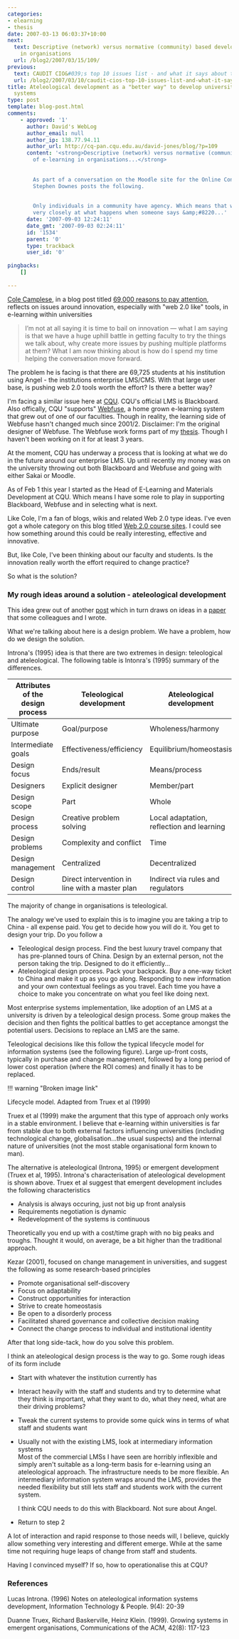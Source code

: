 ```yaml
---
categories:
- elearning
- thesis
date: 2007-03-13 06:03:37+10:00
next:
  text: Descriptive (network) versus normative (community) based development of e-learning
    in organisations
  url: /blog2/2007/03/15/109/
previous:
  text: CAUDIT CIO&#039;s top 10 issues list - and what it says about them (to me)
  url: /blog2/2007/03/10/caudit-cios-top-10-issues-list-and-what-it-says-about-them-to-me/
title: Ateleological development as a "better way" to develop university e-learning
  systems
type: post
template: blog-post.html
comments:
    - approved: '1'
      author: David's WebLog
      author_email: null
      author_ip: 138.77.94.11
      author_url: http://cq-pan.cqu.edu.au/david-jones/blog/?p=109
      content: '<strong>Descriptive (network) versus normative (community) based development
        of e-learning in organisations...</strong>
    
    
        As part of a conversation on the Moodle site for the Online Connectivism Conference
        Stephen Downes posts the following.
    
    
        Only individuals in a community have agency. Which means that we need to look
        very closely at what happens when someone says &amp;#8220...'
      date: '2007-09-03 12:24:11'
      date_gmt: '2007-09-03 02:24:11'
      id: '1534'
      parent: '0'
      type: trackback
      user_id: '0'
    
pingbacks:
    []
    
---
```

[Cole Camplese](http://camplesegroup.com/blog/?page_id=68), in a blog post titled [69,000 reasons to pay attention](http://camplesegroup.com/blog/?p=623), reflects on issues around innovation, especially with "web 2.0 like" tools, in e-learning within universities

> I’m not at all saying it is time to bail on innovation — what I am saying is that we have a huge uphill battle in getting faculty to try the things we talk about, why create more issues by pushing multiple platforms at them? What I am now thinking about is how do I spend my time helping the conversation move forward.

The problem he is facing is that there are 69,725 students at his institution using Angel - the institutions enterprise LMS/CMS. With that large user base, is pushing web 2.0 tools worth the effort? Is there a better way?

I'm facing a similar issue here at [CQU](http://www.cqu.edu.au/). CQU's official LMS is Blackboard. Also offically, CQU "supports" [Webfuse](http://webfuse.cqu.edu.au/), a home grown e-learning system that grew out of one of our faculties. Though in reality, the learning side of Webfuse hasn't changed much since 2001/2. Disclaimer: I'm the original designer of Webfuse. The Webfuse work forms part of my [thesis](http://cq-pan.cqu.edu.au/david-jones/Projects/Masters/). Though I haven't been working on it for at least 3 years.

At the moment, CQU has underway a process that is looking at what we do in the future around our enterprise LMS. Up until recently my money was on the university throwing out both Blackboard and Webfuse and going with either Sakai or Moodle.

As of Feb 1 this year I started as the Head of E-Learning and Materials Development at CQU. Which means I have some role to play in supporting Blackboard, Webfuse and in selecting what is next.

Like Cole, I'm a fan of blogs, wikis and related Web 2.0 type ideas. I've even got a whole category on this blog titled [Web 2.0 course sites](http://cq-pan.cqu.edu.au/david-jones/blog/?cat=9). I could see how something around this could be really interesting, effective and innovative.

But, like Cole, I've been thinking about our faculty and students. Is the innovation really worth the effort required to change practice?

So what is the solution?

### My rough ideas around a solution - ateleological development

This idea grew out of another [post](http://cq-pan.cqu.edu.au/david-jones/blog/?p=99) which in turn draws on ideas in a [paper](http://cq-pan.cqu.edu.au/david-jones/Publications/Papers_and_Books/Brake/) that some colleagues and I wrote.

What we're talking about here is a design problem. We have a problem, how do we design the solution.

Introna's (1995) idea is that there are two extremes in design: teleological and ateleological. The following table is Intonra's (1995) summary of the differences.

| Attributes of the design process | Teleological development | Ateleological development |
| --- | --- | --- |
| Ultimate purpose | Goal/purpose | Wholeness/harmony |
| Intermediate goals | Effectiveness/efficiency | Equilibrium/homeostasis |
| Design focus | Ends/result | Means/process |
| Designers | Explicit designer | Member/part |
| Design scope | Part | Whole |
| Design process | Creative problem solving | Local adaptation, reflection and learning |
| Design problems | Complexity and conflict | Time |
| Design management | Centralized | Decentralized |
| Design control | Direct intervention in line with a master plan | Indirect via rules and regulators |

The majority of change in organisations is teleological.

The analogy we've used to explain this is to imagine you are taking a trip to China - all expense paid. You get to decide how you will do it. You get to design your trip. Do you follow a

- Teleological design process. Find the best luxury travel company that has pre-planned tours of China. Design by an external person, not the person taking the trip. Designed to do it efficiently...
- Ateleological design process. Pack your backpack. Buy a one-way ticket to China and make it up as you go along. Responding to new information and your own contextual feelings as you travel. Each time you have a choice to make you concentrate on what you feel like doing next.

Most enterprise systems implementation, like adoption of an LMS at a university is driven by a teleological design process. Some group makes the decision and then fights the political battles to get acceptance amongst the potential users. Decisions to replace an LMS are the same.

Teleological decisions like this follow the typical lifecycle model for information systems (see the following figure). Large up-front costs, typically in purchase and change management, followed by a long period of lower cost operation (where the ROI comes) and finally it has to be replaced.

!!! warning "Broken image link"

Lifecycle model. Adapted from Truex et al (1999)

Truex et al (1999) make the argument that this type of approach only works in a stable environment. I believe that e-learning within universities is far from stable due to both external factors influencing universities (including technological change, globalisation...the usual suspects) and the internal nature of universities (not the most stable organisational form known to man).

The alternative is ateleological (Introna, 1995) or emergent development (Truex et al, 1995). Introna's characterisation of ateleological development is shown above. Truex et al suggest that emergent development includes the following characteristics

- Analysis is always occuring, just not big up front analysis
- Requirements negotiation is dynamic
- Redevelopment of the systems is continuous

Theoretically you end up with a cost/time graph with no big peaks and troughs. Thought it would, on average, be a bit higher than the traditional approach.

Kezar (2001), focused on change management in universities, and suggest the following as some research-based principles

- Promote organisational self-discovery
- Focus on adaptability
- Construct opportunities for interaction
- Strive to create homeostasis
- Be open to a disorderly process
- Facilitated shared governance and collective decision making
- Connect the change process to individual and institutional identity

After that long side-tack, how do you solve this problem.

I think an ateleological design process is the way to go. Some rough ideas of its form include

- Start with whatever the institution currently has
- Interact heavily with the staff and students and try to determine what they think is important, what they want to do, what they need, what are their driving problems?
- Tweak the current systems to provide some quick wins in terms of what staff and students want
- Usually not with the existing LMS, look at intermediary information systems  
    Most of the commercial LMSs I have seen are horribly inflexible and simply aren't suitable as a long-term basis for e-learning using an ateleological approach. The infrastructure needs to be more flexible. An intermediary information system wraps around the LMS, provides the needed flexibility but still lets staff and students work with the current system.  
      
    I think CQU needs to do this with Blackboard. Not sure about Angel.
- Return to step 2

A lot of interaction and rapid response to those needs will, I believe, quickly allow something very interesting and different emerge. While at the same time not requiring huge leaps of change from staff and students.

Having I convinced myself? If so, how to operationalise this at CQU?

### References

Lucas Introna. (1996) Notes on ateleological information systems development, Information Technology & People. 9(4): 20-39

Duanne Truex, Richard Baskerville, Heinz Klein. (1999). Growing systems in emergent organisations, Communications of the ACM, 42(8): 117-123